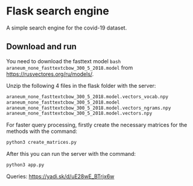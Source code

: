 # Flask search engine

A simple search engine for the covid-19 dataset.

## Download and run

You need to download the fasttext model ```bash araneum_none_fasttextcbow_300_5_2018.model``` from https://rusvectores.org/ru/models/.

Unzip the following 4 files in the flask folder with the server:

```bash
araneum_none_fasttextcbow_300_5_2018.model.vectors_vocab.npy
araneum_none_fasttextcbow_300_5_2018.model
araneum_none_fasttextcbow_300_5_2018.model.vectors_ngrams.npy
araneum_none_fasttextcbow_300_5_2018.model.vectors.npy
```

For faster query processing, firstly create the necessary matrices for the methods with the command:

```python
python3 create_matrices.py
```

After this you can run the server with the command:

```python
python3 app.py
```
Queries: https://yadi.sk/d/uE28wE_BTrjx6w
